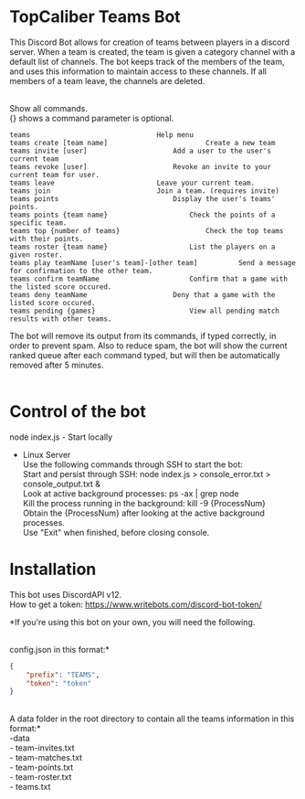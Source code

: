 TopCaliber Teams Bot
====================
This Discord Bot allows for creation of teams between players in a discord server. When a team is created, the team is given a category channel with a default list of channels. The bot keeps track of the members of the team, and uses this information to maintain access to these channels. If all members of a team leave, the channels are deleted.<br/><br/>

Show all commands.<br/>
{} shows a command parameter is optional.<br/>
```
teams								Help menu
teams create [team name]    					Create a new team
teams invite [user]						Add a user to the user's current team
teams revoke [user]						Revoke an invite to your current team for user.
teams leave							Leave your current team.
teams join 							Join a team. (requires invite)
teams points							Display the user's teams' points.
teams points {team name}					Check the points of a specific team.
teams top {number of teams} 					Check the top teams with their points.
teams roster {team name}					List the players on a given roster.
teams play teamName [user's team]-[other team]			Send a message for confirmation to the other team.
teams confirm teamName						Confirm that a game with the listed score occured.
teams deny teamName						Deny that a game with the listed score occured.
teams pending {games}						View all pending match results with other teams.
```
The bot will remove its output from its commands, if typed correctly, in order to prevent spam. Also to reduce spam, the bot will show the current ranked queue after each command typed, but will then be automatically removed after 5 minutes.<br/><br/>


Control of the bot
====================

node index.js - Start locally<br/>

- Linux Server 
	<br/></t>Use the following commands through SSH to start the bot: 
	<br/></t>Start and persist through SSH: node index.js > console_error.txt > console_output.txt &
	<br/></t>Look at active background processes: ps -ax | grep node
	<br/></t>Kill the process running in the background: kill -9 {ProcessNum}
		<br/></t></t>Obtain the {ProcessNum} after looking at the active background processes.
	<br/></t>Use "Exit" when finished, before closing console.


Installation
====================
This bot uses DiscordAPI v12.<br/>
How to get a token: https://www.writebots.com/discord-bot-token/<br/>

*If you're using this bot on your own, you will need the following.<br/><br/>

config.json in this format:*<br/>
```json
{
	"prefix": "TEAMS",
	"token": "token"
}
```
<br/>
A data folder in the root directory to contain all the teams information in this format:*<br/>
-data<br/>
    </t>- team-invites.txt<br/>
    - team-matches.txt<br/>
    - team-points.txt<br/>
    - team-roster.txt<br/>
    - teams.txt<br/>
